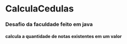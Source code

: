 # CalculaCedulas

<h3> Desafio da faculdade feito em java</h3>

<h4> calcula a quantidade de notas existentes em um valor</h4>
